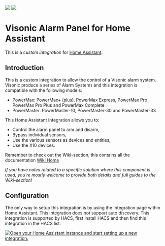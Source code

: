 [![](https://img.shields.io/github/release/davesmeghead/visonic/all.svg?style=for-the-badge)](https://github.com/rospogrigio/localtuya-homeassistant/releases)
[![](https://img.shields.io/badge/MAINTAINER-%40Davesmeghead-green?style=for-the-badge)](https://github.com/Davesmeghead)

# Visonic Alarm Panel for Home Assistant

This is a *custom integration* for [Home Assistant](https://www.home-assistant.io/).

## Introduction
This is a custom integration to allow the control of a Visonic alarm system. Visonic produce a series of Alarm Systems and this integration is compatible with the following models:
- PowerMax: PowerMax+ (plus), PowerMax Express, PowerMax Pro , PowerMax Pro Plus and PowerMax Complete
- PowerMaster: PowerMaster-10, PowerMaster-30 and PowerMaster-33

This Home Assistant Integration allows you to:
- Control the alarm panel to arm and disarm,
- Bypass individual sensors,
- Use the various sensors as devices and entities,
- Use the X10 devices.

Remember to check out the Wiki-section, this contains all the documentation [Wiki Home](https://github.com/davesmeghead/visonic/wiki)

_If you have notes related to a specific solution where this component is used, you're mostly welcome to provide both details and full guides to the Wiki-section!_

## Configuration
The only way to setup this integration is by using the Integration page within Home Assistant. This integration does not support auto discovery.
This integration is supported by HACS, first install HACS and then find this integration in the HACS list.

[![Open your Home Assistant instance and start setting up a new integration.](https://my.home-assistant.io/badges/config_flow_start.svg)](https://my.home-assistant.io/redirect/config_flow_start/?domain=visonic)
